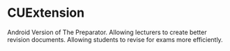 # CUExtension

Android Version of The Preparator.
Allowing lecturers to create better revision documents.
Allowing students to revise for exams more efficiently.
